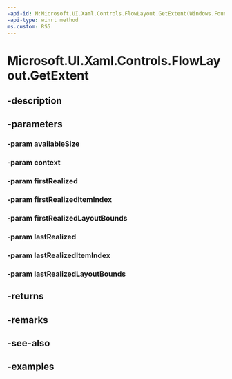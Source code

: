```yaml
---
-api-id: M:Microsoft.UI.Xaml.Controls.FlowLayout.GetExtent(Windows.Foundation.Size,Microsoft.UI.Xaml.Controls.LayoutContext,Windows.UI.Xaml.UIElement,System.Int32,Windows.Foundation.Rect,Windows.UI.Xaml.UIElement,System.Int32,Windows.Foundation.Rect)
-api-type: winrt method
ms.custom: RS5
---
```


<!-- Method syntax.
virtual protected Rect FlowLayout.GetExtent(Size availableSize, LayoutContext context, UIElement firstRealized, Int32 firstRealizedItemIndex, Rect firstRealizedLayoutBounds, UIElement lastRealized, Int32 lastRealizedItemIndex, Rect lastRealizedLayoutBounds)
-->

# Microsoft.UI.Xaml.Controls.FlowLayout.GetExtent

## -description

## -parameters
### -param availableSize

### -param context

### -param firstRealized

### -param firstRealizedItemIndex

### -param firstRealizedLayoutBounds

### -param lastRealized

### -param lastRealizedItemIndex

### -param lastRealizedLayoutBounds

## -returns

## -remarks

## -see-also

## -examples

